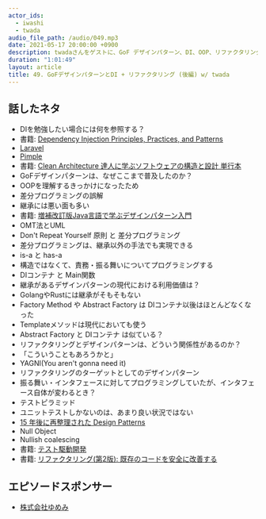 ```yaml
---
actor_ids:
  - iwashi
  - twada
audio_file_path: /audio/049.mp3
date: 2021-05-17 20:00:00 +0900
description: twadaさんをゲストに、GoF デザインパターン、DI、OOP、リファクタリングなどについて語っていただいたエピソードです。
duration: "1:01:49"
layout: article
title: 49. GoFデザインパターンとDI + リファクタリング (後編) w/ twada
---
```


## 話したネタ

- DIを勉強したい場合には何を参照する？
- 書籍: [Dependency Injection Principles, Practices, and Patterns](https://amzn.to/3omXLrc)
- [Laravel](https://laravel.com/)
- [Pimple](https://github.com/silexphp/Pimple)
- 書籍: [Clean Architecture 達人に学ぶソフトウェアの構造と設計 単行本](https://amzn.to/3tQcLix)
- GoFデザインパターンは、なぜここまで普及したのか？
- OOPを理解するきっかけになったため
- 差分プログラミングの誤解
- 継承には悪い面も多い
- 書籍: [増補改訂版Java言語で学ぶデザインパターン入門](https://amzn.to/3tU8n1S)
- OMT法とUML
- Don't Repeat Yourself 原則 と 差分プログラミング
- 差分プログラミングは、継承以外の手法でも実現できる
- is-a と has-a
- 構造ではなくて、責務・振る舞いについてプログラミングする
- DIコンテナ と Main関数
- 継承があるデザインパターンの現代における利用価値は？
- GolangやRustには継承がそもそもない
- Factory Method や Abstract Factory は DIコンテナ以後はほとんどなくなった
- Templateメソッドは現代においても使う
- Abstract Factory と DIコンテナ は似ている？
- リファクタリングとデザインパターンは、どういう関係性があるのか？
- 「こういうこともあろうかと」
- YAGNI(You aren't gonna need it)
- リファクタリングのターゲットとしてのデザインパターン
- 振る舞い・インタフェースに対してプログラミングしていたが、インタフェース自体が変わるとき？
- テストピラミッド
- ユニットテストしかないのは、あまり良い状況ではない
- [15 年後に再整理された Design Patterns](https://www.informit.com/articles/article.aspx?p=1404056)
- Null Object
- Nullish coalescing
- 書籍: [テスト駆動開発](https://amzn.to/3uXI2Bq)
- 書籍: [リファクタリング(第2版): 既存のコードを安全に改善する](https://amzn.to/2SRzZIh)

## エピソードスポンサー

- [株式会社ゆめみ](https://www.yumemi.co.jp/)